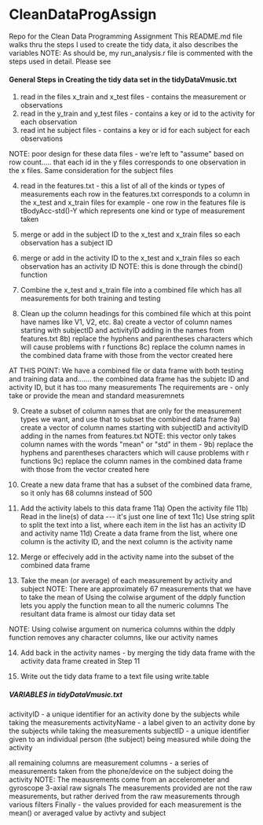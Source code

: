# CleanDataProgAssign
Repo for the Clean Data Programming Assignment
This README.md file walks thru the steps I used to create the tidy data, it also describes the variables
NOTE: As should be, my run_analysis.r file is commented with the steps used in detail. Please see

#### General Steps in Creating the tidy data set in the tidyDataVmusic.txt ######

1) read in the files x_train and x_test files - contains the measurement or observations
2) read in the y_train and y_test files - contains a key or id to the activity for each observation
3) read int he subject files - contains a key or id for each subject for each observations

NOTE: poor design for these data files - we're left to "assume" based on row count.....
that each id in the y files corresponds to one observation in the x files. Same consideration for the subject files

4) read in the features.txt - this a list of all of the kinds or types of measurements
   each row in the features.txt corresponds to a column in the x_test and x_train files
   for example - one row in the features file is tBodyAcc-std()-Y which represents one kind or type of measurement taken


5) merge or add in the subject ID to the x_test and x_train files so each observation has a subject ID
6) merge or add in the activity ID to the x_test and x_train files so each observation has an activity ID
   NOTE: this is done through the cbind() function
 
7) Combine the x_test and x_train file into a combined file which has all measurements for both training and testing

8) Clean up the column headings for this combined file which at this point have names like V1, V2, etc.
   8a) create a vector of column names starting with subjectID and activityID adding in the names from features.txt
   8b) replace the hyphens and parentheses characters which will cause problems with r functions
   8c) replace the column names in the combined data frame with those from the vector created here

AT THIS POINT: We have a combined file or data frame with both testing and training data and.......
  the combined data frame has the subjetc ID and activity ID, but it has too many measurements
  The requirements are - only take or provide the mean and standard measuremnets

9) Create a subset of column names that are only for the measurement types we want, and use that to subset the combined data frame
  9a) create a vector of column names starting with subjectID and activityID adding in the names from features.txt
  NOTE: this vector only takes column names with the words "mean" or "std" in them - 
  9b) replace the hyphens and parentheses characters which will cause problems with r functions
  9c) replace the column names in the combined data frame with those from the vector created here

10) Create a new data frame that has a subset of the combined data frame, so it only has 68 columns instead of 500

11) Add the activity labels to this data frame
  11a) Open the activity file
  11b) Read in the line(s) of data --- it's just one line of text
  11c) Use string split to split the text into a list, where each item in the list has an activity ID and activity name
  11d) Create a data frame from the list, where one column is the activity ID, and the next column is the activity name


12) Merge or effecively add in the activity name into the subset of the combined data frame

13) Take the mean (or average) of each measurement by activity and subject
	NOTE: There are approximately 67 measurements that we have to take the mean of 
	Using the colwise argument of the ddply function lets you apply the function mean to all the numeric columns
	The resultant data frame is almost our tiday data set

NOTE: Using colwise argument on numerica columns within the ddply function removes any character columns, like our activity names

14) Add back in the activity names - by merging the tidy data frame with the activity data frame created in Step 11

15) Write out the tidy data frame to a text file using write.table


##### VARIABLES in tidyDataVmusic.txt ######
activityID - a unique identifier for an activity done by the subjects while taking the measurements
activityName - a label given to an activity done by the subjects while taking the measurements
subjectID - a unique identifier given to an individual person (the subject) being measured while doing the activity

all remaining columns are measurement columns - a series of measurements taken from the phone/device on the subject doing the activity
    NOTE: The meausrements come from an accelerometer and gyroscope 3-axial raw signals
    The measurements provided are not the raw measurements, but rather derived from the raw measurements through various filters
    Finally - the values provided for each measurement is the mean() or averaged value by activty and subject

